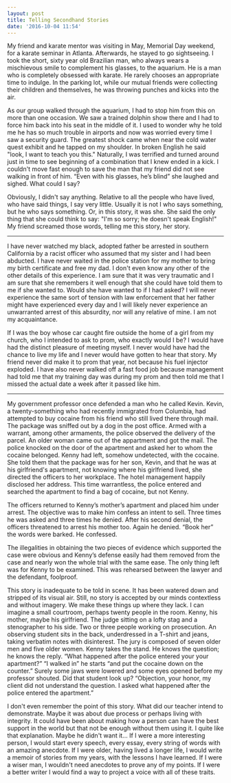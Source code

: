 ```yaml
---
layout: post
title: Telling Secondhand Stories
date: '2016-10-04 11:54'
---
```


My friend and karate mentor was visiting in May, Memorial Day weekend, for a karate seminar in Atlanta. Afterwards, he stayed to go sightseeing. I took the short, sixty year old Brazilian man, who always wears a mischievous smile to complement his glasses, to the aquarium. He is a man who is completely obsessed with karate. He rarely chooses an appropriate time to indulge. In the parking lot, while our mutual friends were collecting their children and themselves, he was throwing punches and kicks into the air.

As our group walked through the aquarium, I had to stop him from this on more than one occasion. We saw a trained dolphin show there and I had to force him back into his seat in the middle of it. I used to wonder why he told me he has so much trouble in airports and now was worried every time I saw a security guard. The greatest shock came when near the cold water quest exhibit and he tapped on my shoulder. In broken English he said "look, I want to teach you this." Naturally, I was terrified and turned around just in time to see beginning of a combination that I knew ended in a kick. I couldn't move fast enough to save the man that my friend did not see walking in front of him. “Even with his glasses, he’s blind” she laughed and sighed. What could I say?

Obviously, I didn't say anything. Relative to all the people who have lived, who have said things, I say very little. Usually it is not I who says something, but he who says something. Or, in this story, it was she. She said the only thing that she could think to say: "I'm so sorry; he doesn't speak English!" My friend screamed those words, telling me this story, her story.


---


I have never watched my black, adopted father be arrested in southern California by a racist officer who assumed that my sister and I had been abducted. I have never waited in the police station for my mother to bring my birth certificate and free my dad. I don't even know any other of the other details of this experience. I am sure that it was very traumatic and I am sure that she remembers it well enough that she could have told them to me if she wanted to. Would she have wanted to if I had asked? I will never experience the same sort of tension with law enforcement that her father might have experienced every day and I will likely never experience an unwarranted arrest of this absurdity, nor will any relative of mine. I am not my acquaintance.

If I was the boy whose car caught fire outside the home of a girl from my church, who I intended to ask to prom, who exactly would I be? I would have had the distinct pleasure of meeting myself. I never would have had the chance to live my life and I never would have gotten to hear that story. My friend never did make it to prom that year, not because his fuel injector exploded. I have also never walked off a fast food job because management had told me that my training day was during my prom and then told me that I missed the actual date a week after it passed like him.


---


My government professor once defended a man who he called Kevin. Kevin, a twenty-something who had recently immigrated from Columbia, had attempted to buy cocaine from his friend who still lived there through mail. The package was sniffed out by a dog in the post office. Armed with a warrant, among other armaments, the police observed the delivery of the parcel. An older woman came out of the appartment and got the mail. The police knocked on the door of the apartment and asked her to whom the cocaine belonged. Kenny had left, somehow undetected, with the cocaine. She told them that the package was for her son, Kevin, and that he was at his girlfriend's apartment, not knowing where his girlfriend lived, she directed the officers to her workplace. The hotel management happily disclosed her address. This time warrantless, the police entered and searched the apartment to find a bag of cocaine, but not Kenny.

The officers returned to Kenny’s mother’s apartment and placed him under arrest. The objective was to make him confess an intent to sell. Three times he was asked and three times he denied. After his second denial, the officers threatened to arrest his mother too. Again he denied. “Book her” the words were barked. He confessed.

The illegalities in obtaining the two pieces of evidence which supported the case were obvious and Kenny’s defense easily had them removed from the case and nearly won the whole trial with the same ease. The only thing left was for Kenny to be examined. This was rehearsed between the lawyer and the defendant, foolproof.

This story is inadequate to be told in scene. It has been watered down and stripped of its visual air. Still, no story is accepted by our minds contextless and without imagery. We make these things up where they lack. I can imagine a small courtroom, perhaps twenty people in the room. Kenny, his mother, maybe his girlfriend. The judge sitting on a lofty stag and a stenographer to his side. Two or three people working on prosecution. An observing student sits in the back, underdressed in a T-shirt and jeans, taking verbatim notes with disinterest. The jury is composed of seven older men and five older women. Kenny takes the stand. He knows the question; he knows the reply. “What happened after the police entered your your apartment?” “I walked in” he starts “and put the cocaine down on the counter.” Surely some jaws were lowered and some eyes opened before my professor shouted. Did that student look up? “Objection, your honor, my client did not understand the question. I asked what happened after the police entered the apartment.”

I don't even remember the point of this story. What did our teacher intend to demonstrate. Maybe it was about due process or perhaps living with integrity. It could have been about making how a person can have the best support in the world but that not be enough without them using it. I quite like that explanation. Maybe he didn't want it...
If I were a more interesting person, I would start every speech, every essay, every string of words with an amazing anecdote. If I were older, having lived a longer life, I would write a memoir of stories from my years, with the lessons I have learned. If I were a wiser man, I wouldn't need anecdotes to prove any of my points. If I were a better writer I would find a way to project a voice with all of these traits.
